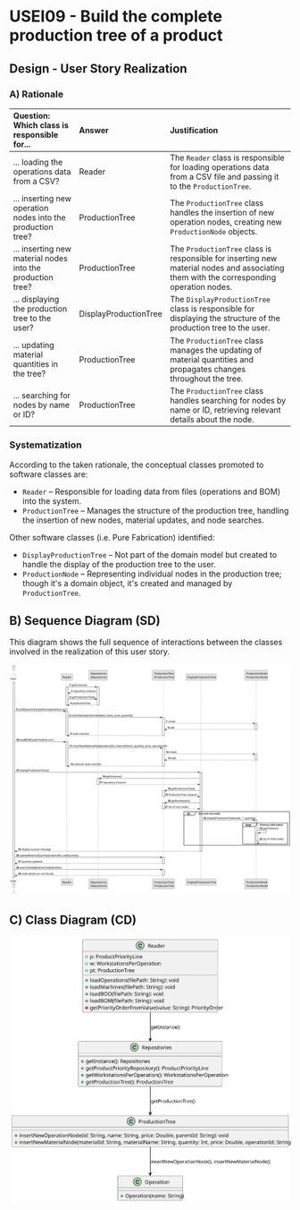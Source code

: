 # USEI09 - Build the complete production tree of a product

## Design - User Story Realization 

### A) Rationale
| Question: Which class is responsible for...                  | Answer                | Justification                                                                                                                           |
|:-------------------------------------------------------------|:----------------------|:----------------------------------------------------------------------------------------------------------------------------------------|
| 	... loading the operations data from a CSV?                 | Reader                | The `Reader` class is responsible for loading operations data from a CSV file and passing it to the `ProductionTree`.                   |
| 	... inserting new operation nodes into the production tree? | ProductionTree        | The `ProductionTree` class handles the insertion of new operation nodes, creating new `ProductionNode` objects.                         |
| 	... inserting new material nodes into the production tree?  | ProductionTree        | The `ProductionTree` class is responsible for inserting new material nodes and associating them with the corresponding operation nodes. |
| 	... displaying the production tree to the user?             | DisplayProductionTree | The `DisplayProductionTree` class is responsible for displaying the structure of the production tree to the user.                       |
| 	... updating material quantities in the tree?               | ProductionTree        | The `ProductionTree` class manages the updating of material quantities and propagates changes throughout the tree.                      |
| 	... searching for nodes by name or ID?                      | ProductionTree        | The `ProductionTree` class handles searching for nodes by name or ID, retrieving relevant details about the node.                       |

### Systematization ##

According to the taken rationale, the conceptual classes promoted to software classes are:

* `Reader` – Responsible for loading data from files (operations and BOM) into the system.
* `ProductionTree` – Manages the structure of the production tree, handling the insertion of new nodes, material updates, and node searches.

Other software classes (i.e. Pure Fabrication) identified:

* `DisplayProductionTree` – Not part of the domain model but created to handle the display of the production tree to the user.
* `ProductionNode` – Representing individual nodes in the production tree; though it's a domain object, it's created and managed by `ProductionTree`.

## B) Sequence Diagram (SD)

This diagram shows the full sequence of interactions between the classes involved in the realization of this user story.

![Sequence Diagram](svg/sequence-diagram.svg)

## C) Class Diagram (CD)

![Class Diagram](svg/class-diagram.svg)